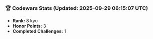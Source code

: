 ### 🏆 Codewars Stats (Updated: 2025-09-29 06:15:07 UTC)

- **Rank:** 8 kyu
- **Honor Points:** 3
- **Completed Challenges:** 1
